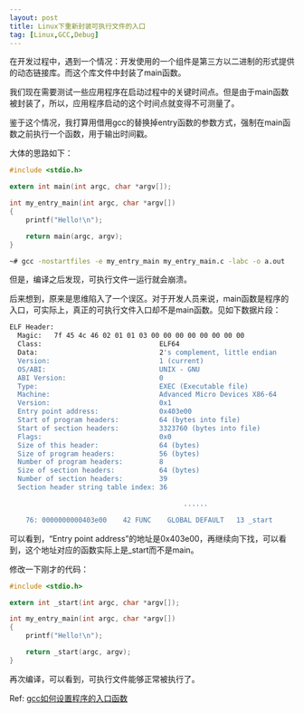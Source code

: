 ```yaml
---
layout: post
title: Linux下重新封装可执行文件的入口
tag: [Linux,GCC,Debug]
---
```



在开发过程中，遇到一个情况：开发使用的一个组件是第三方以二进制的形式提供的动态链接库。而这个库文件中封装了main函数。

我们现在需要测试一些应用程序在启动过程中的关键时间点。但是由于main函数被封装了，所以，应用程序启动的这个时间点就变得不可测量了。

鉴于这个情况，我打算用借用gcc的替换掉entry函数的参数方式，强制在main函数之前执行一个函数，用于输出时间戳。

<!--break-->

大体的思路如下：

```c
#include <stdio.h>

extern int main(int argc, char *argv[]);

int my_entry_main(int argc, char *argv[])
{
	printf("Hello!\n");

	return main(argc, argv);
}
```

```bash
~# gcc -nostartfiles -e my_entry_main my_entry_main.c -labc -o a.out
```

但是，编译之后发现，可执行文件一运行就会崩溃。



后来想到，原来是思维陷入了一个误区。对于开发人员来说，main函数是程序的入口，可实际上，真正的可执行文件入口却不是main函数。见如下数据片段：

```bash
ELF Header:
  Magic:   7f 45 4c 46 02 01 01 03 00 00 00 00 00 00 00 00
  Class:                             ELF64
  Data:                              2's complement, little endian
  Version:                           1 (current)
  OS/ABI:                            UNIX - GNU
  ABI Version:                       0
  Type:                              EXEC (Executable file)
  Machine:                           Advanced Micro Devices X86-64
  Version:                           0x1
  Entry point address:               0x403e00
  Start of program headers:          64 (bytes into file)
  Start of section headers:          3323760 (bytes into file)
  Flags:                             0x0
  Size of this header:               64 (bytes)
  Size of program headers:           56 (bytes)
  Number of program headers:         8
  Size of section headers:           64 (bytes)
  Number of section headers:         39
  Section header string table index: 36

                                           ......

    76: 0000000000403e00    42 FUNC    GLOBAL DEFAULT   13 _start
```

可以看到，“Entry point address”的地址是0x403e00，再继续向下找，可以看到，这个地址对应的函数实际上是_start而不是main。



修改一下刚才的代码：

```c
#include <stdio.h>

extern int _start(int argc, char *argv[]);

int my_entry_main(int argc, char *argv[])
{
	printf("Hello!\n");

	return _start(argc, argv);
}

```

再次编译，可以看到，可执行文件能够正常被执行了。



Ref: [gcc如何设置程序的入口函数](https://blog.csdn.net/hnyzyty/article/details/45776275)
